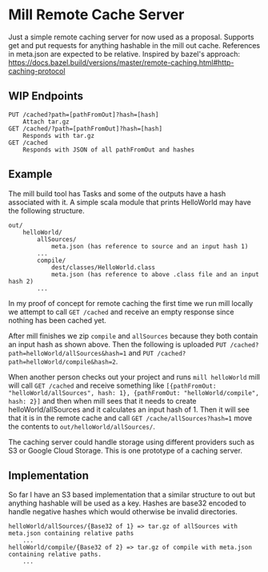 # Mill Remote Cache Server

Just a simple remote caching server for now used as a proposal.
Supports get and put requests for anything hashable in the mill out cache.
References in meta.json are expected to be relative.
Inspired by bazel's approach: https://docs.bazel.build/versions/master/remote-caching.html#http-caching-protocol

## WIP Endpoints

```
PUT /cached?path=[pathFromOut]?hash=[hash]
    Attach tar.gz
GET /cached/?path=[pathFromOut]?hash=[hash]
    Responds with tar.gz
GET /cached
    Responds with JSON of all pathFromOut and hashes
```

## Example

The mill build tool has Tasks and some of the outputs have a hash associated with it.
A simple scala module that prints HelloWorld may have the following structure.

```
out/
    helloWorld/
        allSources/
            meta.json (has reference to source and an input hash 1)
        ...
        compile/
            dest/classes/HelloWorld.class
            meta.json (has reference to above .class file and an input hash 2)
        ...
```

In my proof of concept for remote caching the first time we run mill locally we attempt to call
`GET /cached` and receive an empty response since nothing has been cached yet.


After mill finishes we zip `compile` and `allSources` because they both contain an input hash as shown above.
Then the following is uploaded `PUT /cached?path=helloWorld/allSources&hash=1` and `PUT /cached?path=helloWorld/compile&hash=2`.

When another person checks out your project and runs `mill helloWorld` mill will call `GET /cached`
and receive something like `[{pathFromOut: "helloWorld/allSources", hash: 1}, {pathFromOut: "helloWorld/compile", hash: 2}]`
and then when mill sees that it needs to create helloWorld/allSources and it calculates an input hash of 1.
Then it will see that it is in the remote cache and call `GET /cache/allSources?hash=1` move the contents to `out/helloWorld/allSources/`.

The caching server could handle storage using different providers such as S3 or Google Cloud Storage. This is one prototype of a caching server.

## Implementation
So far I have an S3 based implementation that a similar structure to out but anything hashable will be used as a key.
Hashes are base32 encoded to handle negative hashes which would otherwise be invalid directories.

```
helloWorld/allSources/{Base32 of 1} => tar.gz of allSources with meta.json containing relative paths
    ...
helloWorld/compile/{Base32 of 2} => tar.gz of compile with meta.json containing relative paths.
    ...
```

